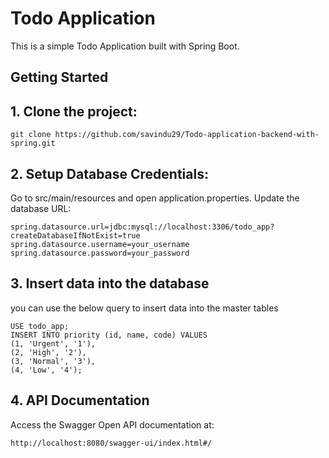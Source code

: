 # Todo Application

This is a simple Todo Application built with Spring Boot.

## Getting Started

## 1.  Clone the project:
   ```
   git clone https://github.com/savindu29/Todo-application-backend-with-spring.git
```
  

##  2. Setup Database Credentials:

 Go to src/main/resources and open application.properties.
 Update the database URL:
```
spring.datasource.url=jdbc:mysql://localhost:3306/todo_app?createDatabaseIfNotExist=true
spring.datasource.username=your_username
spring.datasource.password=your_password
```

## 3. Insert data into the database

you can use the below query to insert data into the master tables
```
USE todo_app;
INSERT INTO priority (id, name, code) VALUES
(1, 'Urgent', '1'),
(2, 'High', '2'),
(3, 'Normal', '3'),
(4, 'Low', '4');
```

## 4. API Documentation

Access the Swagger Open API documentation at: 
```
http://localhost:8080/swagger-ui/index.html#/
```


